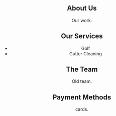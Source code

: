 <html lang="en-US">
  <head>
    
  </head>
  <body>
   
  <header>
        
         
  <header>
        <article>
          <main>
            <section>
              <h2>About Us</h2>
              <p>Our work.</p>
            </section>
            <section>
              <h2>Our Services</h2>
              <ul>
                <li>Golf</li>
                <li>Gutter Cleaning</li>
              </ul>
            </section>
            <section>
              <h2>The Team</h2>
              <p>Old team.</p>
            </section><aside>
        <h2>Payment Methods</h2>
        <p>cards.</p>
      </aside>
    </main>
    <footer>
    
  </body>
</html>
<style>